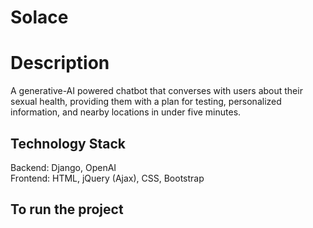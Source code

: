 # Solace

# Description
A generative-AI powered chatbot that converses with users about their sexual health, providing them with a plan for testing, personalized information, and nearby locations in under five minutes.

## Technology Stack
Backend: Django, OpenAI <br />
Frontend: HTML, jQuery (Ajax), CSS, Bootstrap

## To run the project
